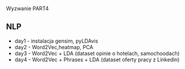 Wyzwanie PART4 

## NLP

- day1 - instalacja gensim, pyLDAvis
- day2 - Word2Vec,heatmap, PCA
- day3 - Word2Vec + LDA (dataset opinie o hotelach, samochoodach)
- day4 - Word2Vec + Phrases + LDA (dataset oferty pracy z Linkedin)

